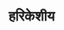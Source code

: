 ---
title: हरिकेशीय

type: chapter

order:
  cat: mool
  aagam: 
    position: 1
    depth: 1
  book: 
    position: 1
    depth: 2
  chapter: 
    position: 12
    depth: 3

parent:
  type: book

children:
  type: sutra
  count: 10

---